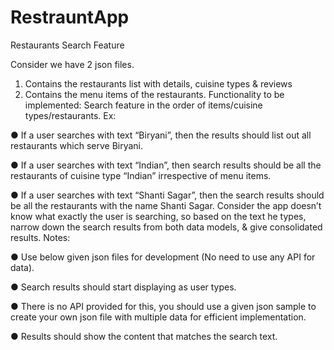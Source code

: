 # RestrauntApp

Restaurants Search Feature

Consider we have 2 json files.
1) Contains the restaurants list with details, cuisine types &
reviews
2) Contains the menu items of the restaurants.
Functionality to be implemented:
Search feature in the order of items/cuisine types/restaurants.
Ex:

● If a user searches with text “Biryani”, then the results should
list out all restaurants which serve Biryani.

● If a user searches with text “Indian”, then search results
should be all the restaurants of cuisine type “Indian”
irrespective of menu items.

● If a user searches with text “Shanti Sagar”, then the search
results should be all the restaurants with the name Shanti
Sagar.
Consider the app doesn’t know what exactly the user is searching, so
based on the text he types, narrow down the search results from both
data models, & give consolidated results.
Notes:

● Use below given json files for development (No need to use any API for
data).

● Search results should start displaying as user types.

● There is no API provided for this, you should use a given json sample to
create your own json file with multiple data for efficient
implementation.

● Results should show the content that matches the search text.


